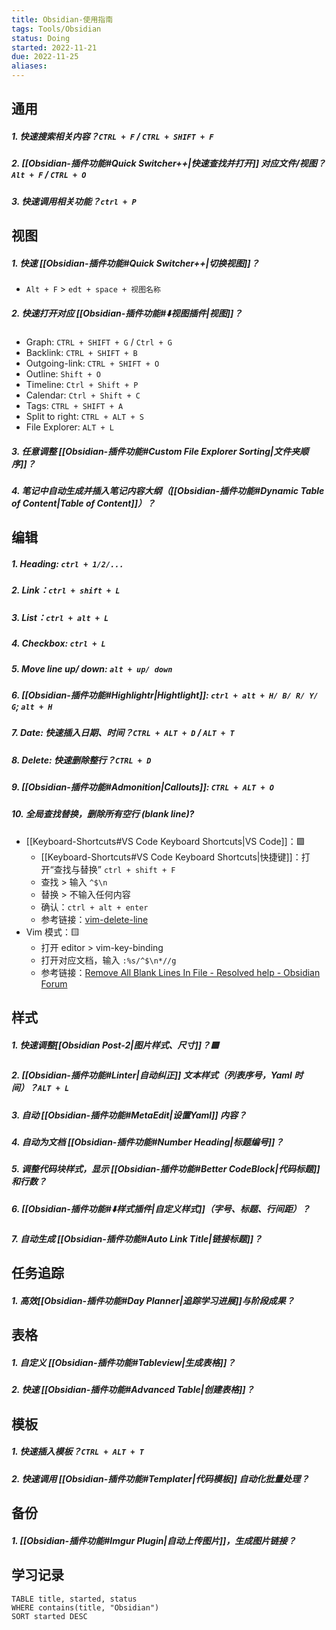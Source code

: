 ```yaml
---
title: Obsidian-使用指南
tags: Tools/Obsidian
status: Doing
started: 2022-11-21
due: 2022-11-25
aliases: 
---
```

## 通用
##### 1. 快速搜索相关内容？`CTRL + F` / `CTRL + SHIFT + F`
##### 2. [[Obsidian-插件功能#Quick Switcher++|快速查找并打开]] 对应文件/视图？`Alt + F` / `CTRL + O`
##### 3. 快速调用相关功能？`ctrl + P`
## 视图
##### 1. 快速 [[Obsidian-插件功能#Quick Switcher++|切换视图]]？
- `Alt + F` > `edt + space + 视图名称`
##### 2. 快速打开对应 [[Obsidian-插件功能#⬇️视图插件|视图]]？
- Graph: `CTRL + SHIFT + G` / `Ctrl + G`
- Backlink: `CTRL + SHIFT + B` 
- Outgoing-link: `CTRL + SHIFT + O` 
- Outline: `Shift + O` 
- Timeline: `Ctrl + Shift + P`
- Calendar: `Ctrl + Shift + C`
- Tags: `CTRL + SHIFT + A`
- Split to right: `CTRL + ALT + S`
- File Explorer: `ALT + L` 
##### 3. 任意调整 [[Obsidian-插件功能#Custom File Explorer Sorting|文件夹顺序]]？
##### 4. 笔记中自动生成并插入笔记内容大纲（[[Obsidian-插件功能#Dynamic Table of Content|Table of Content]]）？
## 编辑
##### 1. Heading: `ctrl + 1/2/...`
##### 2. Link：`ctrl + shift + L`
##### 3. List：`ctrl + alt + L`
##### 4. Checkbox: `ctrl + L`
##### 5. Move line up/ down: `alt + up/ down`
##### 6. [[Obsidian-插件功能#Highlightr|Hightlight]]: `ctrl + alt + H/ B/ R/ Y/ G`; `alt + H`
##### 7. Date: 快速插入日期、时间？`CTRL + ALT + D` / `ALT + T`
##### 8. Delete: 快速删除整行？`CTRL + D`
##### 9. [[Obsidian-插件功能#Admonition|Callouts]]: `CTRL + ALT + O`
##### 10. 全局查找替换，删除所有空行 (blank line)?
- [[Keyboard-Shortcuts#VS Code Keyboard Shortcuts|VS Code]]：🟩
	- [[Keyboard-Shortcuts#VS Code Keyboard Shortcuts|快捷键]]：打开“查找与替换” `ctrl + shift + F`
	- 查找 > 输入 `^$\n`
	- 替换 > 不输入任何内容
	- 确认：`ctrl + alt + enter`
	- 参考链接：[vim-delete-line](https://linuxize.com/post/vim-delete-line/)
- Vim 模式：🟨
	- 打开 editor > vim-key-binding
	- 打开对应文档，输入 `:%s/^$\n*//g`
	- 参考链接：[Remove All Blank Lines In File - Resolved help - Obsidian Forum](https://forum.obsidian.md/t/remove-all-blank-lines-in-file/35082)
## 样式
##### 1. 快速调整[[Obsidian Post-2|图片样式、尺寸]]？🟩
##### 2. [[Obsidian-插件功能#Linter|自动纠正]] 文本样式（列表序号，Yaml 时间）？`ALT + L`
##### 3. 自动 [[Obsidian-插件功能#MetaEdit|设置Yaml]] 内容？
##### 4. 自动为文档 [[Obsidian-插件功能#Number Heading|标题编号]]？
##### 5. 调整代码块样式，显示 [[Obsidian-插件功能#Better CodeBlock|代码标题]] 和行数？
##### 6. [[Obsidian-插件功能#⬇️样式插件|自定义样式]]（字号、标题、行间距）？
##### 7. 自动生成 [[Obsidian-插件功能#Auto Link Title|链接标题]]？
## 任务追踪
##### 1. 高效[[Obsidian-插件功能#Day Planner|追踪学习进展]]与阶段成果？
## 表格
##### 1. 自定义 [[Obsidian-插件功能#Tableview|生成表格]]？
##### 2. 快速 [[Obsidian-插件功能#Advanced Table|创建表格]]？
## 模板
##### 1. 快速插入模板？`CTRL + ALT + T`
##### 2. 快速调用 [[Obsidian-插件功能#Templater|代码模板]] 自动化批量处理？
## 备份
##### 1. [[Obsidian-插件功能#Imgur Plugin|自动上传图片]]，生成图片链接？

## 学习记录

```dataview
TABLE title, started, status
WHERE contains(title, "Obsidian")
SORT started DESC
```